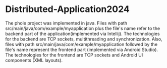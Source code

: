 # Distributed-Application2024



The phole project was implemented in java. Files with path src/main/java/com/example/myapplication plus the file's name refer to the backend part of the application(implemented via Intellij). The technologies for the backend are TCP sockets, multithreading and synchronization. Also, files with path src/main/java/com/example/myapplication followed by the file's name represent the frontend part (implemented via Android Studio). The technologies for the frontend are TCP sockets and Android UI components (XML layouts).
